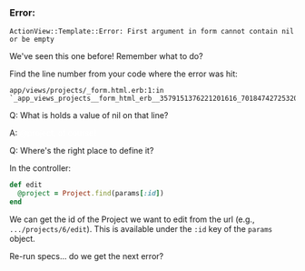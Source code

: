 ### Error:
    ActionView::Template::Error: First argument in form cannot contain nil or be empty

We've seen this one before! Remember what to do?

Find the line number from your code where the error was hit:

    app/views/projects/_form.html.erb:1:in `_app_views_projects__form_html_erb__3579151376221201616_70184742725320'

Q: What is holds a value of nil on that line?

A: <span style="color: white">@project, of course!</span>

Q: Where's the right place to define it?

In the controller:
```ruby
def edit
  @project = Project.find(params[:id])
end
```

We can get the id of the Project we want to edit from the url (e.g., `.../projects/6/edit`). This is available under the `:id` key of the `params` object.

Re-run specs... do we get the next error?

